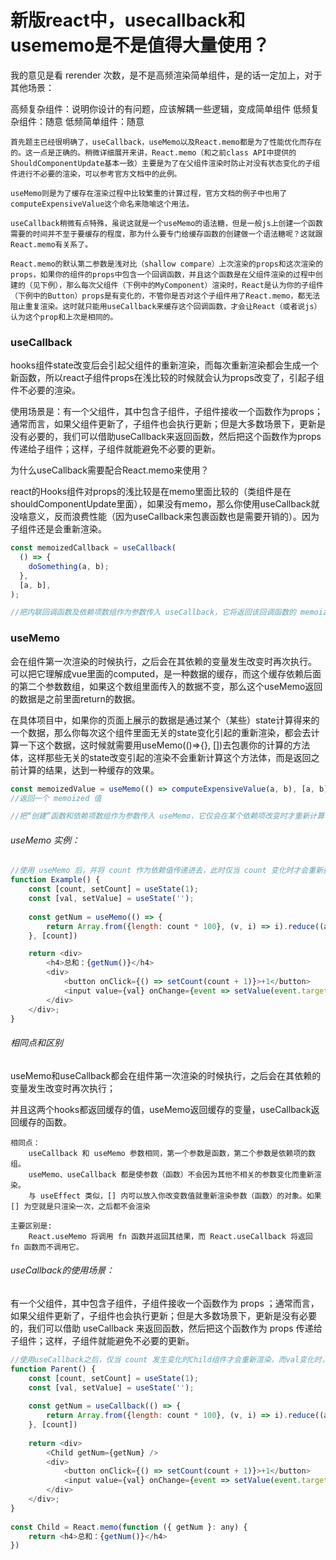# 新版react中，usecallback和usememo是不是值得大量使用？
我的意见是看 rerender 次数，是不是高频渲染简单组件，是的话一定加上，对于其他场景：

高频复杂组件：说明你设计的有问题，应该解耦一些逻辑，变成简单组件
低频复杂组件：随意
低频简单组件：随意
```
首先题主已经很明确了，useCallback，useMemo以及React.memo都是为了性能优化而存在的。这一点是正确的。稍微详细展开来讲，React.memo（和之前class API中提供的ShouldComponentUpdate基本一致）主要是为了在父组件渲染时防止对没有状态变化的子组件进行不必要的渲染，可以参考官方文档中的此例。

useMemo则是为了缓存在渲染过程中比较繁重的计算过程，官方文档的例子中也用了computeExpensiveValue这个命名来隐喻这个用法。

useCallback稍微有点特殊，虽说这就是一个useMemo的语法糖，但是一般js上创建一个函数需要的时间并不至于要缓存的程度，那为什么要专门给缓存函数的创建做一个语法糖呢？这就跟React.memo有关系了。

React.memo的默认第二参数是浅对比（shallow compare）上次渲染的props和这次渲染的props，如果你的组件的props中包含一个回调函数，并且这个函数是在父组件渲染的过程中创建的（见下例），那么每次父组件（下例中的MyComponent）渲染时，React是认为你的子组件（下例中的Button）props是有变化的，不管你是否对这个子组件用了React.memo，都无法阻止重复渲染。这时就只能用useCallback来缓存这个回调函数，才会让React（或者说js）认为这个prop和上次是相同的。
```

### useCallback
hooks组件state改变后会引起父组件的重新渲染，而每次重新渲染都会生成一个新函数，所以react子组件props在浅比较的时候就会认为props改变了，引起子组件不必要的渲染。

使用场景是：有一个父组件，其中包含子组件，子组件接收一个函数作为props；通常而言，如果父组件更新了，子组件也会执行更新；但是大多数场景下，更新是没有必要的，我们可以借助useCallback来返回函数，然后把这个函数作为props传递给子组件；这样，子组件就能避免不必要的更新。

为什么useCallback需要配合React.memo来使用？

react的Hooks组件对props的浅比较是在memo里面比较的（类组件是在shouldComponentUpdate里面），如果没有memo，那么你使用useCallback就没啥意义，反而浪费性能（因为useCallback来包裹函数也是需要开销的）。因为子组件还是会重新渲染。

```js
const memoizedCallback = useCallback(
  () => {
    doSomething(a, b);
  },
  [a, b],
);

//把内联回调函数及依赖项数组作为参数传入 useCallback，它将返回该回调函数的 memoized 版本，该回调函数仅在某个依赖项改变时才会更新。当你把回调函数传递给经过优化的并使用引用相等性去避免非必要渲染（例如 shouldComponentUpdate）的子组件时，它将非常有用。
```

### useMemo
会在组件第一次渲染的时候执行，之后会在其依赖的变量发生改变时再次执行。
可以把它理解成vue里面的computed，是一种数据的缓存，而这个缓存依赖后面的第二个参数数组，如果这个数组里面传入的数据不变，那么这个useMemo返回的数据是之前里面return的数据。

在具体项目中，如果你的页面上展示的数据是通过某个（某些）state计算得来的一个数据，那么你每次这个组件里面无关的state变化引起的重新渲染，都会去计算一下这个数据，这时候就需要用useMemo(()=>{}, [])去包裹你的计算的方法体，这样那些无关的state改变引起的渲染不会重新计算这个方法体，而是返回之前计算的结果，达到一种缓存的效果。
```js
const memoizedValue = useMemo(() => computeExpensiveValue(a, b), [a, b]);
//返回一个 memoized 值

//把“创建”函数和依赖项数组作为参数传入 useMemo，它仅会在某个依赖项改变时才重新计算 memoized 值。这种优化有助于避免在每次渲染时都进行高开销的计算。
```

###### useMemo 实例：
```js
//使用 useMemo 后，并将 count 作为依赖值传递进去，此时仅当 count 变化时才会重新执行 getNum 。
function Example() {
    const [count, setCount] = useState(1);
    const [val, setValue] = useState('');
 
    const getNum = useMemo(() => {
        return Array.from({length: count * 100}, (v, i) => i).reduce((a, b) => a+b)
    }, [count])

    return <div>
        <h4>总和：{getNum()}</h4>
        <div>
            <button onClick={() => setCount(count + 1)}>+1</button>
            <input value={val} onChange={event => setValue(event.target.value)}/>
        </div>
    </div>;
}
```

###### 相同点和区别
useMemo和useCallback都会在组件第一次渲染的时候执行，之后会在其依赖的变量发生改变时再次执行；

并且这两个hooks都返回缓存的值，useMemo返回缓存的变量，useCallback返回缓存的函数。
```
相同点：
	useCallback 和 useMemo 参数相同，第一个参数是函数，第二个参数是依赖项的数组。
	useMemo、useCallback 都是使参数（函数）不会因为其他不相关的参数变化而重新渲染。
	与 useEffect 类似，[] 内可以放入你改变数值就重新渲染参数（函数）的对象。如果 [] 为空就是只渲染一次，之后都不会渲染

主要区别是:
	React.useMemo 将调用 fn 函数并返回其结果，而 React.useCallback 将返回 fn 函数而不调用它。
```

###### useCallback的使用场景：
有一个父组件，其中包含子组件，子组件接收一个函数作为 props ；通常而言，如果父组件更新了，子组件也会执行更新；但是大多数场景下，更新是没有必要的，我们可以借助 useCallback 来返回函数，然后把这个函数作为 props 传递给子组件；这样，子组件就能避免不必要的更新。
```js
//使用useCallback之后，仅当 count 发生变化时Child组件才会重新渲染，而val变化时，Child 组件是不会重新渲染的
function Parent() {
    const [count, setCount] = useState(1);
    const [val, setValue] = useState('');
 
    const getNum = useCallback(() => {
        return Array.from({length: count * 100}, (v, i) => i).reduce((a, b) => a+b)
    }, [count])
 
    return <div>
        <Child getNum={getNum} />
        <div>
            <button onClick={() => setCount(count + 1)}>+1</button>
            <input value={val} onChange={event => setValue(event.target.value)}/>
        </div>
    </div>;
}
 
const Child = React.memo(function ({ getNum }: any) {
    return <h4>总和：{getNum()}</h4>
})
```
